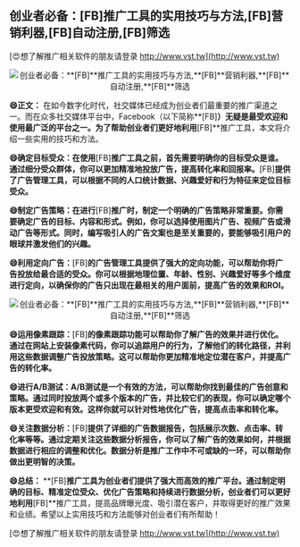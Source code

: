 ## **创业者必备：**[FB]**推广工具的实用技巧与方法,**[FB]**营销利器,**[FB]**自动注册,**[FB]**筛选**

[😍想了解推广相关软件的朋友请登录 http://www.vst.tw](http://www.vst.tw)

 <center><img src="https://vst.tw/MP4/tuiguang/png/5.png" alt="创业者必备：**[FB]**推广工具的实用技巧与方法,**[FB]**营销利器,**[FB]**自动注册,**[FB]**筛选"></center>

**😄正文：**
在如今数字化时代，社交媒体已经成为创业者们最重要的推广渠道之一。而在众多社交媒体平台中，Facebook（以下简称**[FB]**）无疑是最受欢迎和使用最广泛的平台之一。为了帮助创业者们更好地利用**[FB]**推广工具，本文将介绍一些实用的技巧和方法。

**😄确定目标受众：在使用**[FB]**推广工具之前，首先需要明确你的目标受众是谁。通过细分受众群体，你可以更加精准地投放广告，提高转化率和回报率。**[FB]**提供了广告管理工具，可以根据不同的人口统计数据、兴趣爱好和行为特征来定位目标受众。**

**😄制定广告策略：在进行**[FB]**推广时，制定一个明确的广告策略非常重要。你需要确定广告的目标、内容和形式。例如，你可以选择使用图片广告、视频广告或滑动广告等形式。同时，编写吸引人的广告文案也是至关重要的，要能够吸引用户的眼球并激发他们的兴趣。**

**😄利用定向广告：**[FB]**的广告管理工具提供了强大的定向功能，可以帮助你将广告投放给最合适的受众。你可以根据地理位置、年龄、性别、兴趣爱好等多个维度进行定向，以确保你的广告只出现在最相关的用户面前，提高广告的效果和ROI。**

 <center><img src="https://vst.tw/MP4/tuiguang/png/3.png" alt="创业者必备：**[FB]**推广工具的实用技巧与方法,**[FB]**营销利器,**[FB]**自动注册,**[FB]**筛选"></center>

**😄运用像素跟踪：**[FB]**的像素跟踪功能可以帮助你了解广告的效果并进行优化。通过在网站上安装像素代码，你可以追踪用户的行为，了解他们的转化路径，并利用这些数据调整广告投放策略。这可以帮助你更加精准地定位潜在客户，并提高广告的转化率。**

**😄进行A/B测试：A/B测试是一个有效的方法，可以帮助你找到最佳的广告创意和策略。通过同时投放两个或多个版本的广告，并比较它们的表现，你可以确定哪个版本更受欢迎和有效。这样你就可以针对性地优化广告，提高点击率和转化率。**

**😄关注数据分析：**[FB]**提供了详细的广告数据报告，包括展示次数、点击率、转化率等等。通过定期关注这些数据分析报告，你可以了解广告的效果如何，并根据数据进行相应的调整和优化。数据分析是推广工作中不可或缺的一环，可以帮助你做出更明智的决策。**

**😄总结：**
**[FB]**推广工具为创业者们提供了强大而高效的推广平台。通过制定明确的目标、精准定位受众、优化广告策略和持续进行数据分析，创业者们可以更好地利用**[FB]**推广工具，提高品牌曝光度、吸引潜在客户，并取得更好的推广效果和业绩。希望以上实用技巧和方法能够对创业者们有所帮助！

[😍想了解推广相关软件的朋友请登录 http://www.vst.tw](http://www.vst.tw)



